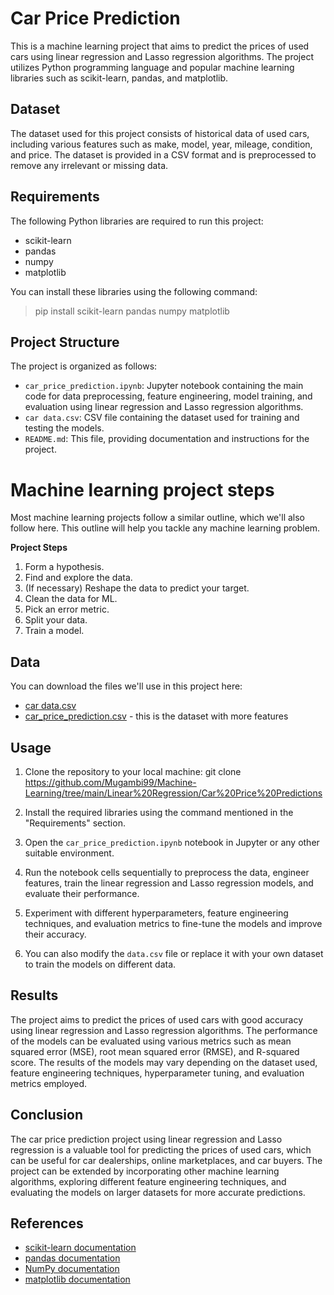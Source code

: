 # Car Price Prediction

This is a machine learning project that aims to predict the prices of used cars using linear regression and Lasso regression algorithms. The project utilizes Python programming language and popular machine learning libraries such as scikit-learn, pandas, and matplotlib.

## Dataset

The dataset used for this project consists of historical data of used cars, including various features such as make, model, year, mileage, condition, and price. The dataset is provided in a CSV format and is preprocessed to remove any irrelevant or missing data.

## Requirements

The following Python libraries are required to run this project:

- scikit-learn
- pandas
- numpy
- matplotlib

You can install these libraries using the following command:
>pip install scikit-learn pandas numpy matplotlib

## Project Structure

The project is organized as follows:

- `car_price_prediction.ipynb`: Jupyter notebook containing the main code for data preprocessing, feature engineering, model training, and evaluation using linear regression and Lasso regression algorithms.
- `car data.csv`: CSV file containing the dataset used for training and testing the models.
- `README.md`: This file, providing documentation and instructions for the project.
# Machine learning project steps

Most machine learning projects follow a similar outline, which we'll also follow here.  This outline will help you tackle any machine learning problem.

**Project Steps**

1. Form a hypothesis.
2. Find and explore the data.
3. (If necessary) Reshape the data to predict your target.
4. Clean the data for ML.
5. Pick an error metric.
6. Split your data.
7. Train a model.

## Data

You can download the files we'll use in this project here:

* [car data.csv](https://github.com/Mugambi99/Machine-Learning/blob/main/Linear%20Regression/Car%20Price%20Predictions/car%20data.csv)
* [car_price_prediction.csv](https://github.com/Mugambi99/Machine-Learning/blob/main/Linear%20Regression/Car%20Price%20Predictions/car_price_prediction.csv) - this is the dataset with more features

## Usage

1. Clone the repository to your local machine:
git clone https://github.com/Mugambi99/Machine-Learning/tree/main/Linear%20Regression/Car%20Price%20Predictions

2. Install the required libraries using the command mentioned in the "Requirements" section.

3. Open the `car_price_prediction.ipynb` notebook in Jupyter or any other suitable environment.

4. Run the notebook cells sequentially to preprocess the data, engineer features, train the linear regression and Lasso regression models, and evaluate their performance.

5. Experiment with different hyperparameters, feature engineering techniques, and evaluation metrics to fine-tune the models and improve their accuracy.

6. You can also modify the `data.csv` file or replace it with your own dataset to train the models on different data.

## Results

The project aims to predict the prices of used cars with good accuracy using linear regression and Lasso regression algorithms. The performance of the models can be evaluated using various metrics such as mean squared error (MSE), root mean squared error (RMSE), and R-squared score. The results of the models may vary depending on the dataset used, feature engineering techniques, hyperparameter tuning, and evaluation metrics employed.

## Conclusion

The car price prediction project using linear regression and Lasso regression is a valuable tool for predicting the prices of used cars, which can be useful for car dealerships, online marketplaces, and car buyers. The project can be extended by incorporating other machine learning algorithms, exploring different feature engineering techniques, and evaluating the models on larger datasets for more accurate predictions.

## References

- [scikit-learn documentation](https://scikit-learn.org/stable/documentation.html)
- [pandas documentation](https://pandas.pydata.org/pandas-docs/stable/index.html)
- [NumPy documentation](https://numpy.org/doc/stable/)
- [matplotlib documentation](https://matplotlib.org/stable/contents.html)
